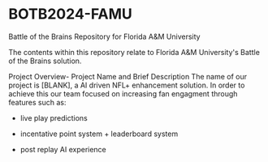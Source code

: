 # BOTB2024-FAMU
Battle of the Brains Repository for Florida A&amp;M University

The contents within this repository relate to Florida A&M University's Battle of the Brains solution. 

Project Overview- Project Name and Brief Description
The name of our project is [BLANK], a AI driven NFL+ enhancement solution. In order to achieve this our team focused on increasing fan engagment through features such as:

- live play predictions
  
- incentative point system + leaderboard system
  
- post replay AI experience


